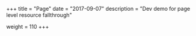 +++
title = "Page"
date = "2017-09-07"
description = "Dev demo for page level resource fallthrough"

weight = 110
+++
